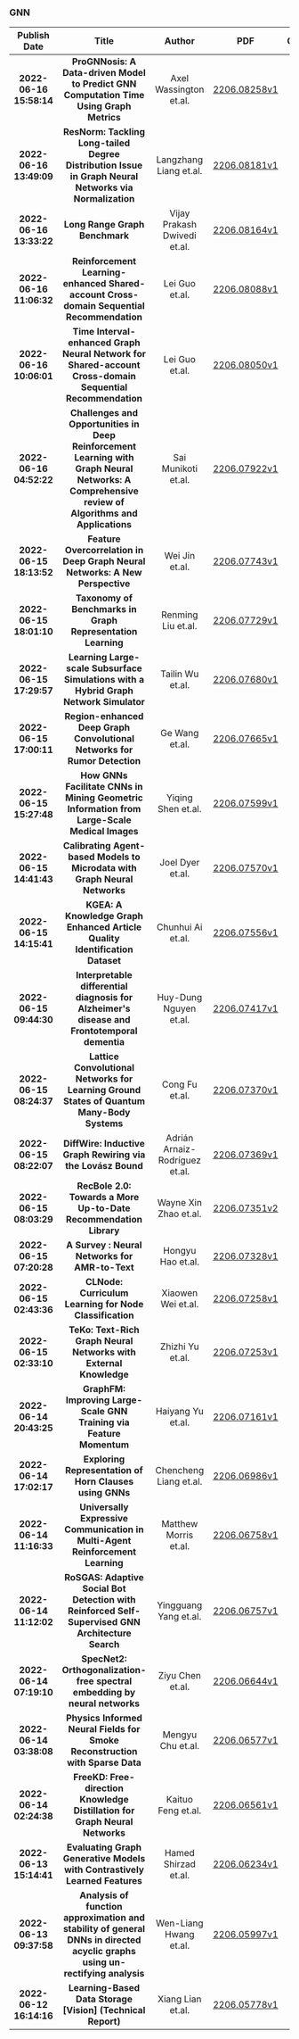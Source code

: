 
### GNN
|Publish Date|Title|Author|PDF|Code|
| :---: | :---: | :---: | :---: | :---: |
|**2022-06-16 15:58:14**|**ProGNNosis: A Data-driven Model to Predict GNN Computation Time Using   Graph Metrics**|Axel Wassington et.al.|[2206.08258v1](http://arxiv.org/abs/2206.08258v1)|null|
|**2022-06-16 13:49:09**|**ResNorm: Tackling Long-tailed Degree Distribution Issue in Graph Neural   Networks via Normalization**|Langzhang Liang et.al.|[2206.08181v1](http://arxiv.org/abs/2206.08181v1)|null|
|**2022-06-16 13:33:22**|**Long Range Graph Benchmark**|Vijay Prakash Dwivedi et.al.|[2206.08164v1](http://arxiv.org/abs/2206.08164v1)|[link](https://github.com/vijaydwivedi75/lrgb)|
|**2022-06-16 11:06:32**|**Reinforcement Learning-enhanced Shared-account Cross-domain Sequential   Recommendation**|Lei Guo et.al.|[2206.08088v1](http://arxiv.org/abs/2206.08088v1)|null|
|**2022-06-16 10:06:01**|**Time Interval-enhanced Graph Neural Network for Shared-account   Cross-domain Sequential Recommendation**|Lei Guo et.al.|[2206.08050v1](http://arxiv.org/abs/2206.08050v1)|null|
|**2022-06-16 04:52:22**|**Challenges and Opportunities in Deep Reinforcement Learning with Graph   Neural Networks: A Comprehensive review of Algorithms and Applications**|Sai Munikoti et.al.|[2206.07922v1](http://arxiv.org/abs/2206.07922v1)|null|
|**2022-06-15 18:13:52**|**Feature Overcorrelation in Deep Graph Neural Networks: A New Perspective**|Wei Jin et.al.|[2206.07743v1](http://arxiv.org/abs/2206.07743v1)|null|
|**2022-06-15 18:01:10**|**Taxonomy of Benchmarks in Graph Representation Learning**|Renming Liu et.al.|[2206.07729v1](http://arxiv.org/abs/2206.07729v1)|[link](https://github.com/g-taxonomy-workgroup/gtaxogym)|
|**2022-06-15 17:29:57**|**Learning Large-scale Subsurface Simulations with a Hybrid Graph Network   Simulator**|Tailin Wu et.al.|[2206.07680v1](http://arxiv.org/abs/2206.07680v1)|null|
|**2022-06-15 17:00:11**|**Region-enhanced Deep Graph Convolutional Networks for Rumor Detection**|Ge Wang et.al.|[2206.07665v1](http://arxiv.org/abs/2206.07665v1)|null|
|**2022-06-15 15:27:48**|**How GNNs Facilitate CNNs in Mining Geometric Information from   Large-Scale Medical Images**|Yiqing Shen et.al.|[2206.07599v1](http://arxiv.org/abs/2206.07599v1)|[link](https://github.com/yiqings/HEGnnEnhanceCnn)|
|**2022-06-15 14:41:43**|**Calibrating Agent-based Models to Microdata with Graph Neural Networks**|Joel Dyer et.al.|[2206.07570v1](http://arxiv.org/abs/2206.07570v1)|null|
|**2022-06-15 14:15:41**|**KGEA: A Knowledge Graph Enhanced Article Quality Identification Dataset**|Chunhui Ai et.al.|[2206.07556v1](http://arxiv.org/abs/2206.07556v1)|null|
|**2022-06-15 09:44:30**|**Interpretable differential diagnosis for Alzheimer's disease and   Frontotemporal dementia**|Huy-Dung Nguyen et.al.|[2206.07417v1](http://arxiv.org/abs/2206.07417v1)|null|
|**2022-06-15 08:24:37**|**Lattice Convolutional Networks for Learning Ground States of Quantum   Many-Body Systems**|Cong Fu et.al.|[2206.07370v1](http://arxiv.org/abs/2206.07370v1)|null|
|**2022-06-15 08:22:07**|**DiffWire: Inductive Graph Rewiring via the Lovász Bound**|Adrián Arnaiz-Rodríguez et.al.|[2206.07369v1](http://arxiv.org/abs/2206.07369v1)|null|
|**2022-06-15 08:03:29**|**RecBole 2.0: Towards a More Up-to-Date Recommendation Library**|Wayne Xin Zhao et.al.|[2206.07351v2](http://arxiv.org/abs/2206.07351v2)|[link](https://github.com/rucaibox/recbole2.0)|
|**2022-06-15 07:20:28**|**A Survey : Neural Networks for AMR-to-Text**|Hongyu Hao et.al.|[2206.07328v1](http://arxiv.org/abs/2206.07328v1)|null|
|**2022-06-15 02:43:36**|**CLNode: Curriculum Learning for Node Classification**|Xiaowen Wei et.al.|[2206.07258v1](http://arxiv.org/abs/2206.07258v1)|null|
|**2022-06-15 02:33:10**|**TeKo: Text-Rich Graph Neural Networks with External Knowledge**|Zhizhi Yu et.al.|[2206.07253v1](http://arxiv.org/abs/2206.07253v1)|null|
|**2022-06-14 20:43:25**|**GraphFM: Improving Large-Scale GNN Training via Feature Momentum**|Haiyang Yu et.al.|[2206.07161v1](http://arxiv.org/abs/2206.07161v1)|[link](https://github.com/divelab/DIG)|
|**2022-06-14 17:02:17**|**Exploring Representation of Horn Clauses using GNNs**|Chencheng Liang et.al.|[2206.06986v1](http://arxiv.org/abs/2206.06986v1)|[link](https://github.com/chenchengliang/systematic-predicate-abstraction-using-machine-learning)|
|**2022-06-14 11:16:33**|**Universally Expressive Communication in Multi-Agent Reinforcement   Learning**|Matthew Morris et.al.|[2206.06758v1](http://arxiv.org/abs/2206.06758v1)|null|
|**2022-06-14 11:12:02**|**RoSGAS: Adaptive Social Bot Detection with Reinforced Self-Supervised   GNN Architecture Search**|Yingguang Yang et.al.|[2206.06757v1](http://arxiv.org/abs/2206.06757v1)|null|
|**2022-06-14 07:19:10**|**SpecNet2: Orthogonalization-free spectral embedding by neural networks**|Ziyu Chen et.al.|[2206.06644v1](http://arxiv.org/abs/2206.06644v1)|[link](https://github.com/ziyuchen7/specnet2)|
|**2022-06-14 03:38:08**|**Physics Informed Neural Fields for Smoke Reconstruction with Sparse Data**|Mengyu Chu et.al.|[2206.06577v1](http://arxiv.org/abs/2206.06577v1)|null|
|**2022-06-14 02:24:38**|**FreeKD: Free-direction Knowledge Distillation for Graph Neural Networks**|Kaituo Feng et.al.|[2206.06561v1](http://arxiv.org/abs/2206.06561v1)|null|
|**2022-06-13 15:14:41**|**Evaluating Graph Generative Models with Contrastively Learned Features**|Hamed Shirzad et.al.|[2206.06234v1](http://arxiv.org/abs/2206.06234v1)|[link](https://github.com/hamed1375/self-supervised-models-for-ggm-evaluation)|
|**2022-06-13 09:37:58**|**Analysis of function approximation and stability of general DNNs in   directed acyclic graphs using un-rectifying analysis**|Wen-Liang Hwang et.al.|[2206.05997v1](http://arxiv.org/abs/2206.05997v1)|null|
|**2022-06-12 16:14:16**|**Learning-Based Data Storage [Vision] (Technical Report)**|Xiang Lian et.al.|[2206.05778v1](http://arxiv.org/abs/2206.05778v1)|null|
